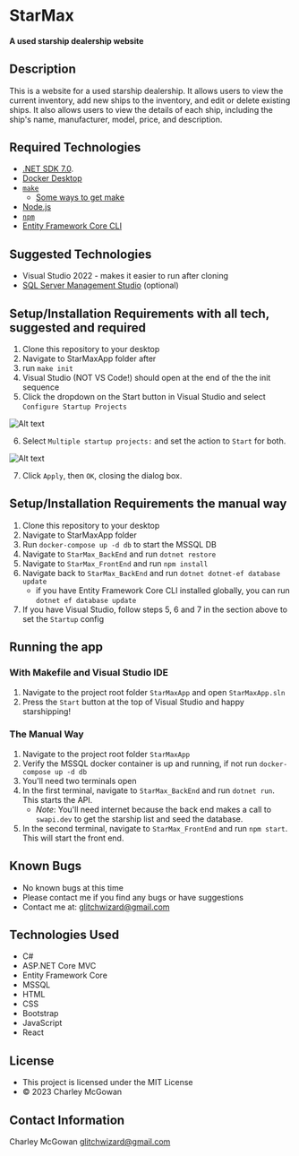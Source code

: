 # StarMax
#### A used starship dealership website

## Description
This is a website for a used starship dealership. It allows users to view the current inventory, add new ships to the inventory, and edit or delete existing ships. It also allows users to view the details of each ship, including the ship's name, manufacturer, model, price, and description.

## Required Technologies
* [.NET SDK 7.0](https://dotnet.microsoft.com/download/dotnet/7.0).
* [Docker Desktop](https://www.docker.com/products/docker-desktop/)
* [`make`](https://www.gnu.org/software/make/) 
	- [Some ways to get make](https://stackoverflow.com/a/32127632/9265735)
* [Node.js](https://nodejs.org/en/)
* [`npm`](https://www.npmjs.com/)
* [Entity Framework Core CLI](https://learn.microsoft.com/en-us/ef/core/cli/dotnet)

## Suggested Technologies
* Visual Studio 2022 - makes it easier to run after cloning
* [SQL Server Management Studio](https://docs.microsoft.com/en-us/sql/ssms/download-sql-server-management-studio-ssms?view=sql-server-ver15) (optional)

## Setup/Installation Requirements with all tech, suggested and required
1. Clone this repository to your desktop		
2. Navigate to StarMaxApp folder after 
3. run `make init` 
4. Visual Studio (NOT VS Code!) should open at the end of the the init sequence
5. Click the dropdown on the Start button in Visual Studio and select `Configure Startup Projects`

![Alt text](https://imgur.com/a/rZBZP1F)

6. Select `Multiple startup projects:` and set the action to `Start` for both.

![Alt text](https://imgur.com/a/UbqzUYM)

7. Click `Apply`, then `OK`, closing the dialog box.

## Setup/Installation Requirements the manual way

1. Clone this repository to your desktop
2. Navigate to StarMaxApp folder
3. Run `docker-compose up -d db` to start the MSSQL DB
4. Navigate to `StarMax_BackEnd` and run `dotnet restore`
5. Navigate to `StarMax_FrontEnd` and run `npm install`
6. Navigate back to `StarMax_BackEnd` and run `dotnet dotnet-ef database update`
	- if you have Entity Framework Core CLI installed globally, you can run `dotnet ef database update`
7. If you have Visual Studio, follow steps 5, 6 and 7 in the section above to set the `Startup` config

## Running the app

### With Makefile and Visual Studio IDE
1. Navigate to the project root folder `StarMaxApp` and open `StarMaxApp.sln`
2. Press the `Start` button at the top of Visual Studio and happy starshipping!

### The Manual Way
1. Navigate to the project root folder `StarMaxApp`
2. Verify the MSSQL docker container is up and running, if not run `docker-compose up -d db`
3. You'll need two terminals open
4. In the first terminal, navigate to `StarMax_BackEnd` and run `dotnet run`. This starts the API.
	- *Note*: You'll need internet because the back end makes a call to `swapi.dev` to get the starship list and seed the database. 
5. In the second terminal, navigate to `StarMax_FrontEnd` and run `npm start`. This will start the front end.

## Known Bugs
* No known bugs at this time
* Please contact me if you find any bugs or have suggestions
* Contact me at: glitchwizard@gmail.com

## Technologies Used
* C#
* ASP.NET Core MVC
* Entity Framework Core
* MSSQL
* HTML
* CSS
* Bootstrap
* JavaScript
* React

## License
* This project is licensed under the MIT License
* &copy; 2023 Charley McGowan

## Contact Information
Charley McGowan
glitchwizard@gmail.com

